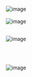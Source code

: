 ![image](https://user-images.githubusercontent.com/97591175/150522082-cae8d47f-4317-455b-9737-e054773d47c8.png)
<br>
<br>
![image](https://user-images.githubusercontent.com/97591175/150522144-abfde699-be97-4d09-9345-ad70b6ad8646.png)
<br>
<br>

![image](https://user-images.githubusercontent.com/97591175/150522218-e05931f2-3d6b-4b49-8142-9349c9572cd6.png)

<br>
<br>

![image](https://user-images.githubusercontent.com/97591175/150522260-2a8138b2-ef3a-4259-ba1a-a6be95656ca2.png)


